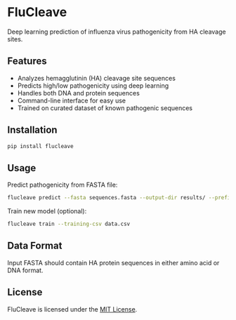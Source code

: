 # FluCleave

Deep learning prediction of influenza virus pathogenicity from HA cleavage sites.

## Features

-   Analyzes hemagglutinin (HA) cleavage site sequences
-   Predicts high/low pathogenicity using deep learning
-   Handles both DNA and protein sequences
-   Command-line interface for easy use
-   Trained on curated dataset of known pathogenic sequences

## Installation

```bash
pip install flucleave
```

## Usage

Predict pathogenicity from FASTA file:

```bash
flucleave predict --fasta sequences.fasta --output-dir results/ --prefix sample_name
```

Train new model (optional):

```bash
flucleave train --training-csv data.csv
```

## Data Format

Input FASTA should contain HA protein sequences in either amino acid or DNA format.

## License

FluCleave is licensed under the [MIT License](LICENSE).
